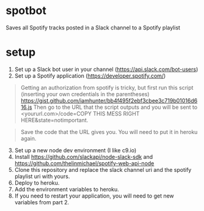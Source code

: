 # spotbot
Saves all Spotify tracks posted in a Slack channel to a Spotify playlist 

# setup
1. Set up a Slack bot user in your channel (https://api.slack.com/bot-users)
2. Set up a Spotify application (https://developer.spotify.com/)

  > Getting an authorization from spotify is tricky, but first run this script (inserting your own credentials in the parentheses)
  > https://gist.github.com/iamhunter/bb4f495f2ebf3cbee3c719b01016d616.js
  > Then go to the URL that the script outputs and you will be sent to <yoururl.com>/code=COPY THIS MESS RIGHT HERE&state=notimportant.

  > Save the code that the URL gives you.  You will need to put it in heroku again.

3. Set up a new node dev environment (I like c9.io)
4. Install https://github.com/slackapi/node-slack-sdk and https://github.com/thelinmichael/spotify-web-api-node
3. Clone this repository and replace the slack channel uri and the spotify playlist uri with yours.
4. Deploy to heroku.
5. Add the environment variables to heroku.
6. If you need to restart your application, you will need to get new variables from part 2.

